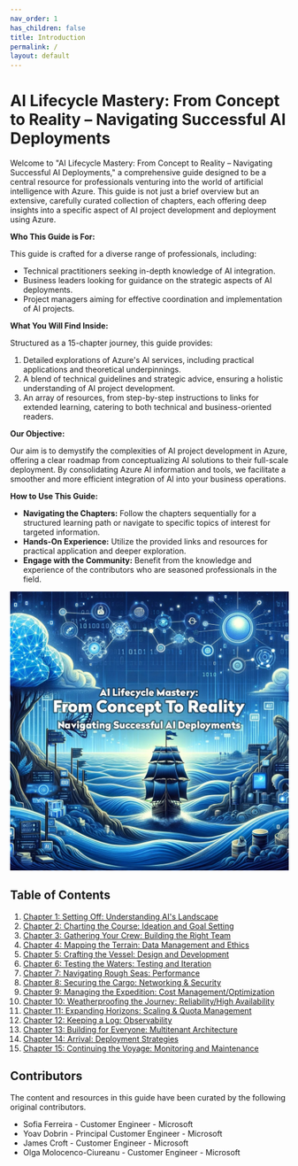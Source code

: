 ```yaml
---
nav_order: 1
has_children: false
title: Introduction
permalink: /
layout: default
---
```


# AI Lifecycle Mastery: From Concept to Reality – Navigating Successful AI Deployments

Welcome to "AI Lifecycle Mastery: From Concept to Reality – Navigating Successful AI Deployments," a comprehensive guide designed to be a central resource for professionals venturing into the world of artificial intelligence with Azure. This guide is not just a brief overview but an extensive, carefully curated collection of chapters, each offering deep insights into a specific aspect of AI project development and deployment using Azure.

**Who This Guide is For:**

This guide is crafted for a diverse range of professionals, including:

- Technical practitioners seeking in-depth knowledge of AI integration.
- Business leaders looking for guidance on the strategic aspects of AI deployments.
- Project managers aiming for effective coordination and implementation of AI projects.

**What You Will Find Inside:**

Structured as a 15-chapter journey, this guide provides:

1. Detailed explorations of Azure's AI services, including practical applications and theoretical underpinnings.
2. A blend of technical guidelines and strategic advice, ensuring a holistic understanding of AI project development.
3. An array of resources, from step-by-step instructions to links for extended learning, catering to both technical and business-oriented readers.

**Our Objective:**

Our aim is to demystify the complexities of AI project development in Azure, offering a clear roadmap from conceptualizing AI solutions to their full-scale deployment. By consolidating Azure AI information and tools, we facilitate a smoother and more efficient integration of AI into your business operations.

**How to Use This Guide:**

- **Navigating the Chapters:** Follow the chapters sequentially for a structured learning path or navigate to specific topics of interest for targeted information.
- **Hands-On Experience:** Utilize the provided links and resources for practical application and deeper exploration.
- **Engage with the Community:** Benefit from the knowledge and experience of the contributors who are seasoned professionals in the field.

![AI Lifecycle Mastery: From Concept to Reality – Navigating Successful AI Deployments](./media/cover-op2.jpeg)

## Table of Contents

1. [Chapter 1: Setting Off: Understanding AI's Landscape](./chapters/chapter_01_setting_off_understanding_ai_landscape)
2. [Chapter 2: Charting the Course: Ideation and Goal Setting](./chapters/chapter_02_charting_course_ideation_goal_setting)
3. [Chapter 3: Gathering Your Crew: Building the Right Team](./chapters/chapter_03_gathering_your_crew_building_right_team)
4. [Chapter 4: Mapping the Terrain: Data Management and Ethics](./chapters/chapter_04_mapping_terrain_data_management_ethics)
5. [Chapter 5: Crafting the Vessel: Design and Development](./chapters/chapter_05_crafting_vessel_design_development)
6. [Chapter 6: Testing the Waters: Testing and Iteration](./chapters/chapter_06_testing_waters_testing_iteration)
7. [Chapter 7: Navigating Rough Seas: Performance](./chapters/chapter_07_navigating_rough_seas_performance)
8. [Chapter 8: Securing the Cargo: Networking & Security](./chapters/chapter_08_securing_cargo_networking_security)
9. [Chapter 9: Managing the Expedition: Cost Management/Optimization](./chapters/chapter_09_managing_expedition_cost_management_optimization)
10. [Chapter 10: Weatherproofing the Journey: Reliability/High Availability](./chapters/chapter_10_weatherproofing_journey_reliability_high_availability)
11. [Chapter 11: Expanding Horizons: Scaling & Quota Management](./chapters/chapter_11_expanding_horizons_scaling_quota_management)
12. [Chapter 12: Keeping a Log: Observability](./chapters/chapter_12_keeping_log_observability)
13. [Chapter 13: Building for Everyone: Multitenant Architecture](./chapters/chapter_13_building_for_everyone_multitenant_architecture)
14. [Chapter 14: Arrival: Deployment Strategies](./chapters/chapter_14_arrival_deployment_strategies)
15. [Chapter 15: Continuing the Voyage: Monitoring and Maintenance](./chapters/chapter_15_continuing_voyage_monitoring_maintenance)

## Contributors

The content and resources in this guide have been curated by the following original contributors.

- Sofia Ferreira - Customer Engineer - Microsoft
- Yoav Dobrin - Principal Customer Engineer - Microsoft
- James Croft - Customer Engineer - Microsoft
- Olga Molocenco-Ciureanu - Customer Engineer - Microsoft
